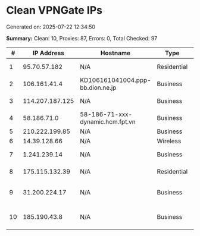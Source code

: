 # Clean VPNGate IPs
Generated on: 2025-07-22 12:34:50

**Summary:** Clean: 10, Proxies: 87, Errors: 0, Total Checked: 97

| # | IP Address | Hostname | Type | Country | Provider |
|---|------------|----------|------|---------|----------|
| 1 | 95.70.57.182 | N/A | Residential | RU | PJSC Rostelecom |
| 2 | 106.161.41.4 | KD106161041004.ppp-bb.dion.ne.jp | Business | JP | KDDI CORPORATION |
| 3 | 114.207.187.125 | N/A | Business | KR | SK Broadband Co Ltd |
| 4 | 58.186.71.0 | 58-186-71-xxx-dynamic.hcm.fpt.vn | Business | VN | FPT Telecom Company |
| 5 | 210.222.199.85 | N/A | Business | KR | Korea Telecom |
| 6 | 14.39.128.66 | N/A | Wireless | KR | Korea Telecom |
| 7 | 1.241.239.14 | N/A | Business | KR | SK Broadband Co Ltd |
| 8 | 175.115.132.39 | N/A | Residential | KR | SK Broadband Co Ltd |
| 9 | 31.200.224.17 | N/A | Business | RU | Natalia Sergeevna Filicheva |
| 10 | 185.190.43.8 | N/A | Business | RU | Ozyorsk Telecom CJSC. |
